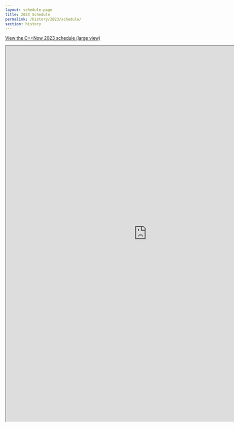 ```yaml
---
layout: schedule-page
title: 2023 Schedule
permalink: /history/2023/schedule/
section: history
---
```


<div><a id="sched-embed" href="https://schedule.cppnow.org/23/">View the C++Now 2023 schedule (large view)</a></div>
<p></p>

<div style="width:100%; height:100%">
    <iframe src="https://schedule.cppnow.org/23/" style="width:900px; height:1200px" >
    </iframe>
</div>
